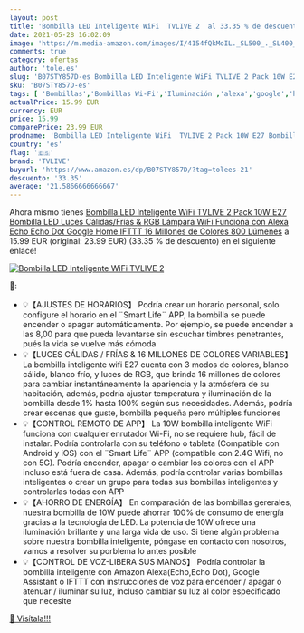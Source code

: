```yaml
---
layout: post
title: 'Bombilla LED Inteligente WiFi  TVLIVE 2  al 33.35 % de descuento'
date: 2021-05-28 16:02:09
image: 'https://m.media-amazon.com/images/I/4154fQkMoIL._SL500_._SL400_.jpg'
comments: true
category: ofertas
author: 'tole.es'
slug: 'B07STY857D-es Bombilla LED Inteligente WiFi TVLIVE 2 Pack 10W E27...'
sku: 'B07STY857D-es'
tags: [ 'Bombillas','Bombillas Wi-Fi','Iluminación','alexa','google','home','ifttt','tvlive', ]
actualPrice: 15.99 EUR
currency: EUR
price: 15.99
comparePrice: 23.99 EUR
prodname: 'Bombilla LED Inteligente WiFi  TVLIVE 2 Pack 10W E27 Bombilla LED Luces Cálidas/Frías & RGB  Lámpara WiFi Funciona con Alexa  Echo  Echo Dot  Google Home IFTTT  16 Millones de Colores  800 Lúmenes'
country: 'es'
flag: '🇪🇸'
brand: 'TVLIVE'
buyurl: 'https://www.amazon.es/dp/B07STY857D/?tag=tolees-21'
descuento: '33.35'
average: '21.5866666666667'
---
```


Ahora mismo tienes [Bombilla LED Inteligente WiFi  TVLIVE 2 Pack 10W E27 Bombilla LED Luces Cálidas/Frías & RGB  Lámpara WiFi Funciona con Alexa  Echo  Echo Dot  Google Home IFTTT  16 Millones de Colores  800 Lúmenes](https://www.amazon.es/dp/B07STY857D/?tag=tolees-21) a 15.99 EUR (original: 23.99 EUR) (33.35 %  de descuento) en el siguiente enlace!

[![Bombilla LED Inteligente WiFi  TVLIVE 2 ](https://m.media-amazon.com/images/I/4154fQkMoIL._SL500_._SL400_.jpg)](https://www.amazon.es/dp/B07STY857D/?tag=tolees-21)

🔎:

- 💡【AJUSTES DE HORARIOS】 Podría crear un horario personal, solo configure el horario en el ¨Smart Life¨ APP, la bombilla se puede encender o apagar automáticamente. Por ejemplo, se puede encender a las 8,00 para que pueda levantarse sin escuchar timbres penetrantes, pués la vida se vuelve más cómoda
- 💡【LUCES CÁLIDAS / FRÍAS & 16 MILLONES DE COLORES VARIABLES】 La bombilla inteligente wifi E27 cuenta con 3 modos de colores, blanco cálido, blanco frío, y luces de RGB, que brinda 16 millones de colores para cambiar instantáneamente la apariencia y la atmósfera de su habitación, además, podría ajustar temperatura y iluminación de la bombilla desde 1% hasta 100% según sus necesidades. Además, podría crear escenas que guste, bombilla pequeña pero múltiples funciones
- 💡【CONTROL REMOTO DE APP】 La 10W bombilla inteligente WiFi funciona con cualquier enrutador Wi-Fi, no se requiere hub, fácil de instalar. Podría controlarla con su teléfono o tableta (Compatible con Android y iOS) con el ¨Smart Life¨ APP (compatible con 2.4G Wifi, no con 5G). Podría encender, apagar o cambiar los colores con el APP incluso está fuera de casa. Además, podría controlar varias bombillas inteligentes o crear un grupo para todas sus bombillas inteligentes y controlarlas todas con APP
- 💡【AHORRO DE ENERGÍA】 En comparación de las bombillas gererales, nuestra bombilla de 10W puede ahorrar 100% de consumo de energía gracias a la tecnología de LED. La potencia de 10W ofrece una iluminación brillante y una larga vida de uso. Si tiene algún problema sobre nuestra bombilla inteligente, póngase en contacto con nosotros, vamos a resolver su porblema lo antes posible
- 💡【CONTROL DE VOZ-LIBERA SUS MANOS】 Podría controlar la bombilla inteligente con Amazon Alexa(Echo,Echo Dot), Google Assistant o IFTTT con instrucciones de voz para encender / apagar o atenuar / iluminar su luz, incluso cambiar su luz al color especificado que necesite

[🛒 Visítala!!!](https://www.amazon.es/dp/B07STY857D/?tag=tolees-21)
